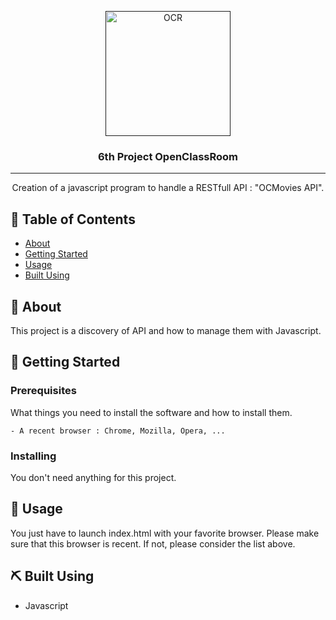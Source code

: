 <p align="center">
  <a href="" rel="noopener">
 <img width=200px height=200px src="https://upload.wikimedia.org/wikipedia/fr/0/0d/Logo_OpenClassrooms.png" alt="OCR"></a>
</p>

<h3 align="center">6th Project OpenClassRoom</h3>

---

<p align="center"> Creation of a javascript program to handle a RESTfull API : "OCMovies API".
    <br> 
</p>

## 📝 Table of Contents

- [About](#about)
- [Getting Started](#getting_started)
- [Usage](#usage)
- [Built Using](#built_using)

## 🧐 About <a name = "about"></a>

This project is a discovery of API and how to manage them with Javascript.

## 🏁 Getting Started <a name = "getting_started"></a>

### Prerequisites

What things you need to install the software and how to install them.

```
- A recent browser : Chrome, Mozilla, Opera, ...
```

### Installing

You don't need anything for this project. 

## 🎈 Usage <a name="usage"></a>

You just have to launch index.html with your favorite browser. Please make sure that this browser is recent.
If not, please consider the list above.

## ⛏️ Built Using <a name = "built_using"></a>

- Javascript
